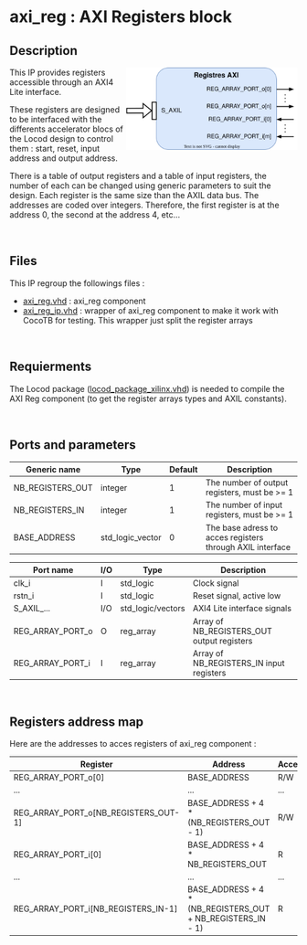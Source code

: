 # axi_reg : AXI Registers block

## Description

<img src="axi_reg.drawio.svg" width="300" align="right"/>

This IP provides registers accessible through an AXI4 Lite interface.

These registers are designed to be interfaced with the differents accelerator blocs of the Locod design to control them : start, reset, input address and output address.

There is a table of output registers and a table of input registers, the number of each can be changed using generic parameters to suit the design. Each register is the same size than the AXIL data bus. The addresses are coded over integers. Therefore, the first register is at the address 0, the second at the address 4, etc...

<br>

## Files

This IP regroup the followings files :
- [axi_reg.vhd](../rtl/axi_reg.vhd) : axi_reg component
- [axi_reg_ip.vhd](../rtl/axi_reg_ip.vhd) : wrapper of axi_reg component to make it work with CocoTB for testing. This wrapper just split the register arrays

<br>

## Requierments

The Locod package ([locod_package_xilinx.vhd](../../common/locod_package.vhd)) is needed to compile the AXI Reg component (to get the register arrays types and AXIL constants).

<br>

## Ports and parameters

| Generic name | Type | Default | Description |
|---|---|---|---|
| NB_REGISTERS_OUT | integer | 1 | The number of output registers, must be >= 1 |
| NB_REGISTERS_IN | integer | 1 | The number of input registers, must be >= 1 |
| BASE_ADDRESS | std_logic_vector | 0 | The base adress to acces registers through AXIL interface |


| Port name | I/O | Type | Description |
|---|---|---|---|
| clk_i | I | std_logic | Clock signal |
| rstn_i | I | std_logic | Reset signal, active low |
| S_AXIL_... | I/O | std_logic/vectors | AXI4 Lite interface signals |
| REG_ARRAY_PORT_o | O | reg_array | Array of NB_REGISTERS_OUT output registers |
| REG_ARRAY_PORT_i | I | reg_array | Array of NB_REGISTERS_IN input registers |

<br>

## Registers address map

Here are the addresses to acces registers of axi_reg component :

| Register | Address | Acces |
|---|---|---|
| REG_ARRAY_PORT_o[0] | BASE_ADDRESS | R/W |
| ... | ... | ... |
| REG_ARRAY_PORT_o[NB_REGISTERS_OUT-1] | BASE_ADDRESS + 4 * (NB_REGISTERS_OUT - 1) | R/W |
| REG_ARRAY_PORT_i[0] | BASE_ADDRESS + 4 * NB_REGISTERS_OUT | R |
| ... | ... | ... |
| REG_ARRAY_PORT_i[NB_REGISTERS_IN-1] | BASE_ADDRESS + 4 * (NB_REGISTERS_OUT + NB_REGISTERS_IN - 1) | R |